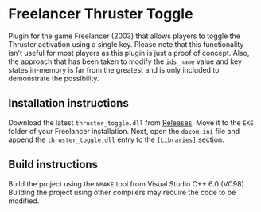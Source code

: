 # Freelancer Thruster Toggle
Plugin for the game Freelancer (2003) that allows players to toggle the Thruster activation using a single key.
Please note that this functionality isn't useful for most players as this plugin is just a proof of concept.
Also, the approach that has been taken to modify the `ids_name` value and key states in-memory is far from the greatest and is only included to demonstrate the possibility.

## Installation instructions
Download the latest `thruster_toggle.dll` from [Releases](https://github.com/BC46/freelancer-thruster-toggle/releases). Move it to the `EXE` folder of your Freelancer installation.
Next, open the `dacom.ini` file and append the `thruster_toggle.dll` entry to the `[Libraries]` section. 

## Build instructions
Build the project using the `NMAKE` tool from Visual Studio C++ 6.0 (VC98). Building the project using other compilers may require the code to be modified.
